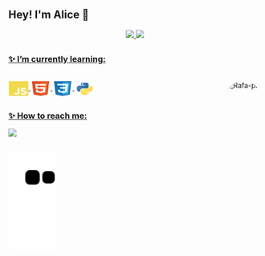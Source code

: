 
## Hey! I'm Alice 🌠
<div align="center">
  <a href="https://github.com/ilhalice">
  <img height="150em" src="https://github-readme-stats.vercel.app/api?username=ilhalice&show_icons=true&theme=dracula&include_all_commits=true&count_private=true"/>
  <img height="150em" src="https://github-readme-stats.vercel.app/api/top-langs/?username=ilhalice&layout=compact&langs_count=7&theme=dracula"/>
</div>
  
  ## 
  
  ###  ✨  I’m currently learning:
<div style="display: inline_block"><br>
  <img align="center" alt="alice-Js" height="30" width="40" src="https://raw.githubusercontent.com/devicons/devicon/master/icons/javascript/javascript-plain.svg">
  <img align="center" alt="alice-HTML" height="30" width="40" src="https://raw.githubusercontent.com/devicons/devicon/master/icons/html5/html5-original.svg">
  <img align="center" alt="alice-CSS" height="30" width="40" src="https://raw.githubusercontent.com/devicons/devicon/master/icons/css3/css3-original.svg">
  <img align="center" alt="alice-Python" height="30" width="40" src="https://raw.githubusercontent.com/devicons/devicon/master/icons/python/python-original.svg">
  <img align="right" alt="Rafa-pic" height="150" style="border-radius:50px;" src="https://media.discordapp.net/attachments/979550305635156021/979550356625293382/download20220504215439.png">
</div>
  
  ##
  
  ### ✨ How to reach me:
 
<div>
  <a href="https://www.linkedin.com/in/alice-beatriz-ilha-b38710232/" target="_blank"><img src="https://img.shields.io/badge/-LinkedIn-%230077B5?style=for-the-badge&logo=linkedin&logoColor=white" target="_blank"></a> 
 
 ## 
  
  ![Snake animation](https://github.com/rafaballerini/rafaballerini/blob/output/github-contribution-grid-snake.svg)
 
</div>
